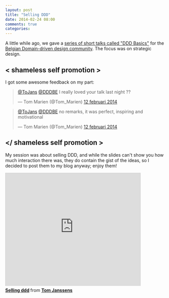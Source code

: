 ```yaml
---
layout: post
title: "Selling DDD"
date: 2014-02-24 08:00
comments: true
categories: 
---
```


A little while ago, we gave a [series of short talks called "DDD Basics"](http://www.eventbrite.com/e/dddbe-5-ddd-basics-registration-9912037170) 
for the [Belgian Domain-driven design community](http://domaindriven.be/).
The focus was on strategic design.

## &lt; shameless self promotion &gt;
I got some awesome feedback on my part:

<blockquote class="twitter-tweet" lang="nl"><p><a href="https://twitter.com/ToJans">@ToJans</a> <a href="https://twitter.com/DDDBE">@DDDBE</a> I really loved your talk last night ??</p>&mdash; Tom Marien (@Tom_Marien) <a href="https://twitter.com/Tom_Marien/statuses/433502262049402880">12 februari 2014</a></blockquote>
<script async src="//platform.twitter.com/widgets.js" charset="utf-8"></script>
<blockquote class="twitter-tweet" lang="nl"><p><a href="https://twitter.com/ToJans">@ToJans</a> <a href="https://twitter.com/DDDBE">@DDDBE</a> no remarks, it was perfect, inspiring and motivational</p>&mdash; Tom Marien (@Tom_Marien) <a href="https://twitter.com/Tom_Marien/statuses/433503912659013632">12 februari 2014</a></blockquote>
<script async src="//platform.twitter.com/widgets.js" charset="utf-8"></script>

## &lt;/ shameless self promotion &gt;

My session was about selling DDD, and while the slides can't show you how much interaction there was, they do contain the gist of the ideas, so I decided to post them to my blog anyway; enjoy them!

<iframe src="http://www.slideshare.net/slideshow/embed_code/31114252" width="427" height="356" frameborder="0" marginwidth="0" marginheight="0" scrolling="no" style="border:1px solid #CCC; border-width:1px 1px 0; margin-bottom:5px; max-width: 100%;" allowfullscreen> </iframe> <div style="margin-bottom:5px"> <strong> <a href="https://www.slideshare.net/TomJanssens1/selling-ddd" title="Selling ddd" target="_blank">Selling ddd</a> </strong> from <strong><a href="http://www.slideshare.net/TomJanssens1" target="_blank">Tom Janssens</a></strong> </div>
